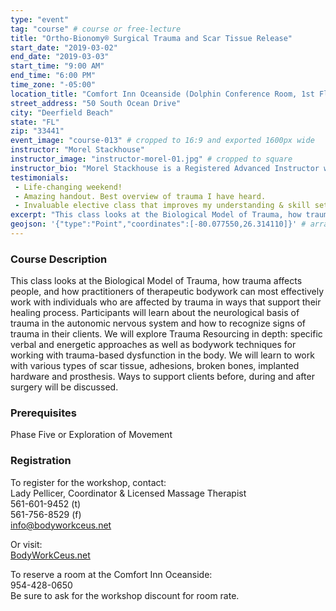 ```yaml
---
type: "event"
tag: "course" # course or free-lecture
title: "Ortho-Bionomy® Surgical Trauma and Scar Tissue Release"
start_date: "2019-03-02"
end_date: "2019-03-03"
start_time: "9:00 AM"
end_time: "6:00 PM"
time_zone: "-05:00"
location_title: "Comfort Inn Oceanside (Dolphin Conference Room, 1st Floor)"
street_address: "50 South Ocean Drive"
city: "Deerfield Beach"
state: "FL"
zip: "33441"
event_image: "course-013" # cropped to 16:9 and exported 1600px wide 
instructor: "Morel Stackhouse"
instructor_image: "instructor-morel-01.jpg" # cropped to square
instructor_bio: "Morel Stackhouse is a Registered Advanced Instructor with the Society of Ortho-Bionomy International. She began her study of Ortho-Bionomy in 1984 and was fortunate to have studied with Arthur Lincoln Pauls D.O., the system's Founder. Morel has been teaching throughout the US since 1989. She enjoys introducing this bodywork system to others and working with students to develop their skill and confidence as they grow with the work. She is approved by the National Certification Board for Therapeutic Massage and Bodywork (NCBTMB) as a Continuing Education Approved Provider."
testimonials:
 - Life-changing weekend!
 - Amazing handout. Best overview of trauma I have heard.
 - Invaluable elective class that improves my understanding & skill set when working with clients who have scars or fractures.
excerpt: "This class looks at the Biological Model of Trauma, how trauma affects people, and how practitioners of therapeutic bodywork can most effectively work with individuals who are affected by trauma in ways that support their healing process. Participants will learn about the neurological basis of trauma in the autonomic nervous system and how to recognize signs of trauma in their clients. We will explore Trauma Resourcing in depth: specific verbal and energetic approaches as well as bodywork techniques for working with trauma-based dysfunction in the body. We will learn to work with various types of scar tissue, adhesions, broken bones, implanted hardware and prosthesis. Ways to support clients before, during and after surgery will be discussed."
geojson: '{"type":"Point","coordinates":[-80.077550,26.314110]}' # array format: [lon, lat]
---
```


### Course Description

This class looks at the Biological Model of Trauma, how trauma affects people, and how practitioners of therapeutic bodywork can most effectively work with individuals who are affected by trauma in ways that support their healing process. Participants will learn about the neurological basis of trauma in the autonomic nervous system and how to recognize signs of trauma in their clients. We will explore Trauma Resourcing in depth: specific verbal and energetic approaches as well as bodywork techniques for working with trauma-based dysfunction in the body. We will learn to work with various types of scar tissue, adhesions, broken bones, implanted hardware and prosthesis. Ways to support clients before, during and after surgery will be discussed.

### Prerequisites

Phase Five or Exploration of Movement

### Registration

To register for the workshop, contact:  
Lady Pellicer, Coordinator & Licensed Massage Therapist  
561-601-9452 (t)     
561-756-8529 (f)  
info@bodyworkceus.net  

Or visit:  
[BodyWorkCeus.net](http://www.bodyworkceus.net/)  
  
To reserve a room at the Comfort Inn Oceanside:  
954-428-0650  
Be sure to ask for the workshop discount for room rate.  
